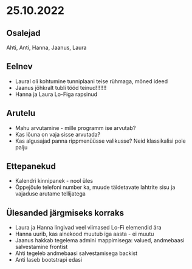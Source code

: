 # 25.10.2022
 
## Osalejad 
Ahti, Anti, Hanna, Jaanus, Laura

## Eelnev
* Laural oli kohtumine tunniplaani teise rühmaga, mõned ideed
* Jaanus jõhkralt tubli tööd teinud!!!!!!!
* Hanna ja Laura Lo-Figa rapsinud

## Arutelu
* Mahu arvutamine - mille programm ise arvutab?
* Kas lõuna on vaja sisse arvutada?
* Kas algusajad panna rippmenüüsse valikusse? Neid klassikalisi pole palju

## Ettepanekud
* Kalendri kinnipanek - nool üles
* Õppejõule telefoni number ka, muude täidetavate lahtrite sisu ja vajaduse arutame tellijatega

## Ülesanded järgmiseks korraks
* Laura ja Hanna lingivad veel viimased Lo-Fi elemendid ära
* Hanna uurib, kas ainekood muutub iga aasta - ei muutu
* Jaanus hakkab tegelema admini mappimisega: valued, andmebaasi salvestamine frontist
* Ahti tegeleb andmebaasi salvestamisega backist
* Anti laseb bootstrapi edasi
